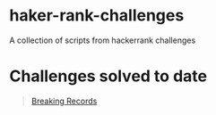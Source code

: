 # haker-rank-challenges

A collection of scripts from hackerrank challenges

# Challenges solved to date

> [Breaking Records](https://www.hackerrank.com/challenges/breaking-best-and-worst-records/problem)

